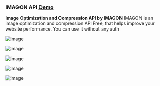 ### IMAGON API [Demo](http://www.imagon.ml)
**Image Optimization and Compression API by IMAGON**
IMAGON is an image optimization and compression API Free, that helps improve your website performance. You can use it without any auth

![image](https://user-images.githubusercontent.com/35005761/147753897-adbfd34a-3e6b-471f-9da6-b4c7ee3aa829.png)

![image](https://user-images.githubusercontent.com/35005761/147753924-a920f9b5-d47a-4a90-861b-a04fab6bd41e.png)

![image](https://user-images.githubusercontent.com/35005761/147753957-2c261c13-016a-427d-98d7-5dea34e7b2ff.png)

![image](https://user-images.githubusercontent.com/35005761/147753967-326f6b33-1852-449a-be5e-f8f8150a0aab.png)

![image](https://user-images.githubusercontent.com/35005761/147753977-ca732a55-1087-4439-b26a-28b100fe1811.png)
